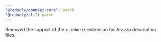 ```yaml
---
"@redocly/openapi-core": patch
"@redocly/cli": patch
---
```


Removed the support of the `x-inherit` extension for Arazzo description files.
